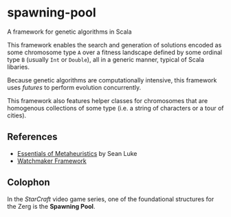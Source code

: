 spawning-pool
=============

A framework for genetic algorithms in Scala

This framework enables the search and generation of solutions encoded as some chromosome type `A` over a fitness landscape defined by some ordinal type `B` (usually `Int` or `Double`), all in a generic manner, typical of Scala libaries.

Because genetic algorithms are computationally intensive, this framework uses *futures* to perform evolution concurrently.

This framework also features helper classes for chromosomes that are homogenous collections of some type (i.e. a string of characters or a tour of cities).

References
----------
* [Essentials of Metaheuristics](http://cs.gmu.edu/~sean/book/metaheuristics/) by Sean Luke
* [Watchmaker Framework](http://watchmaker.uncommons.org/)

Colophon
--------

In the *StarCraft* video game series, one of the foundational structures for the Zerg is the **Spawning Pool**.
